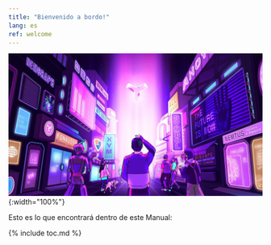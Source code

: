 ```yaml
---
title: "Bienvenido a bordo!"
lang: es
ref: welcome
---
```


![Welcome](../images/welcome.jpg){:width="100%"}

Esto es lo que encontrará dentro de este Manual:

{% include toc.md %}
